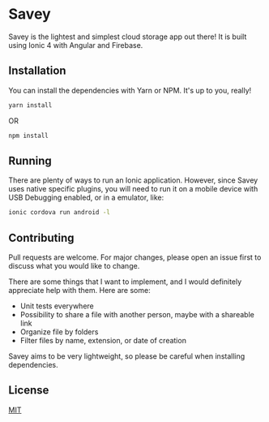 # Savey

Savey is the lightest and simplest cloud storage app out there! It is built using Ionic 4 with Angular and Firebase.

## Installation

You can install the dependencies with Yarn or NPM. It's up to you, really!

```bash
yarn install
```
OR
```bash
npm install
```

## Running

There are plenty of ways to run an Ionic application. However, since Savey uses native specific plugins, you will need to run it on a mobile device with USB Debugging enabled, or in a emulator, like:
```bash
ionic cordova run android -l
```

## Contributing
Pull requests are welcome. For major changes, please open an issue first to discuss what you would like to change.

There are some things that I want to implement, and I would definitely appreciate help with them. Here are some:

- Unit tests everywhere
- Possibility to share a file with another person, maybe with a shareable link
- Organize file by folders
- Filter files by name, extension, or date of creation

Savey aims to be very lightweight, so please be careful when installing dependencies.

## License
[MIT](https://choosealicense.com/licenses/mit/)

